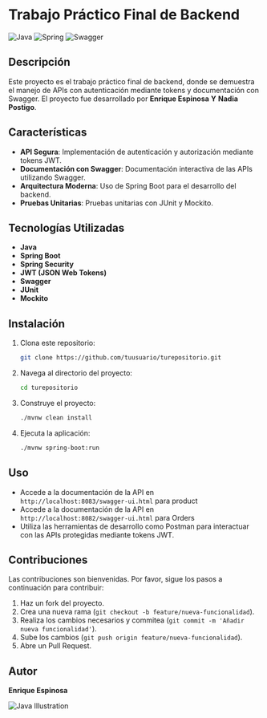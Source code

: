 # Trabajo Práctico Final de Backend

![Java](https://img.shields.io/badge/Java-ED8B00?style=for-the-badge&logo=java&logoColor=white)
![Spring](https://img.shields.io/badge/Spring-6DB33F?style=for-the-badge&logo=spring&logoColor=white)
![Swagger](https://img.shields.io/badge/Swagger-85EA2D?style=for-the-badge&logo=swagger&logoColor=black)

## Descripción

Este proyecto es el trabajo práctico final de backend, donde se demuestra el manejo de APIs con autenticación mediante tokens y documentación con Swagger. El proyecto fue desarrollado por **Enrique Espinosa** **Y** **Nadia Postigo**.

## Características

- **API Segura**: Implementación de autenticación y autorización mediante tokens JWT.
- **Documentación con Swagger**: Documentación interactiva de las APIs utilizando Swagger.
- **Arquitectura Moderna**: Uso de Spring Boot para el desarrollo del backend.
- **Pruebas Unitarias**: Pruebas unitarias con JUnit y Mockito.

## Tecnologías Utilizadas

- **Java**
- **Spring Boot**
- **Spring Security**
- **JWT (JSON Web Tokens)**
- **Swagger**
- **JUnit**
- **Mockito**

## Instalación

1. Clona este repositorio:
    ```bash
    git clone https://github.com/tuusuario/turepositorio.git
    ```

2. Navega al directorio del proyecto:
    ```bash
    cd turepositorio
    ```

3. Construye el proyecto:
    ```bash
    ./mvnw clean install
    ```

4. Ejecuta la aplicación:
    ```bash
    ./mvnw spring-boot:run
    ```

## Uso

- Accede a la documentación de la API en `http://localhost:8083/swagger-ui.html` para product
- Accede a la documentación de la API en `http://localhost:8082/swagger-ui.html` para Orders
- Utiliza las herramientas de desarrollo como Postman para interactuar con las APIs protegidas mediante tokens JWT.

## Contribuciones

Las contribuciones son bienvenidas. Por favor, sigue los pasos a continuación para contribuir:

1. Haz un fork del proyecto.
2. Crea una nueva rama (`git checkout -b feature/nueva-funcionalidad`).
3. Realiza los cambios necesarios y commitea (`git commit -m 'Añadir nueva funcionalidad'`).
4. Sube los cambios (`git push origin feature/nueva-funcionalidad`).
5. Abre un Pull Request.

## Autor

**Enrique Espinosa**

![Java Illustration](https://imgur.com/j6tQHPL.png)

